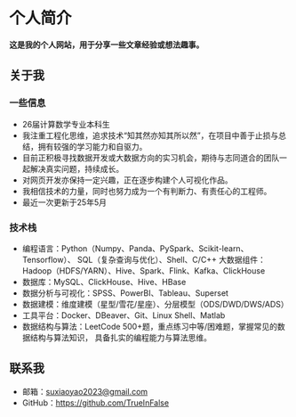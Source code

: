 # 个人简介

**这是我的个人网站，用于分享一些文章经验或想法趣事。**



## 关于我

### 一些信息
- 26届计算数学专业本科生
- 我注重工程化思维，追求技术“知其然亦知其所以然”，在项目中善于止损与总结，拥有较强的学习能力和自驱力。
- 目前正积极寻找数据开发或大数据方向的实习机会，期待与志同道合的团队一起解决真实问题，持续成长。
- 对网页开发亦保持一定兴趣，正在逐步构建个人可视化作品。
- 我相信技术的力量，同时也努力成为一个有判断力、有责任心的工程师。
- 最近一次更新于25年5月

### 技术栈

- 编程语言：Python（Numpy、Panda、PySpark、Scikit-learn、Tensorflow）、 SQL（复杂查询与优化）、Shell、C/C++
大数据组件：Hadoop（HDFS/YARN）、Hive、Spark、Flink、Kafka、ClickHouse
- 数据库：MySQL、ClickHouse、Hive、HBase
- 数据分析与可视化：SPSS、PowerBI、Tableau、Superset
- 数据建模：维度建模（星型/雪花/星座）、分层模型（ODS/DWD/DWS/ADS）
- 工具平台：Docker、DBeaver、Git、Linux Shell、Matlab
- 数据结构与算法：LeetCode 500+题，重点练习中等/困难题，掌握常见的数据结构与算法知识， 具备扎实的编程能力与算法思维。

## 联系我

- 邮箱：suxiaoyao2023@gmail.com
- GitHub：https://github.com/TrueInFalse